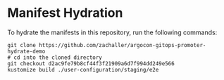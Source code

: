 # Manifest Hydration

To hydrate the manifests in this repository, run the following commands:

```shell
git clone https://github.com/zachaller/argocon-gitops-promoter-hydrate-demo
# cd into the cloned directory
git checkout d2ac9fe79b8cf44f3f21909a6d7f994dd249e566
kustomize build ./user-configuration/staging/e2e
```
